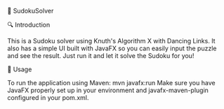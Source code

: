 🧩 SudokuSolver

🔍 Introduction

This is a Sudoku solver using Knuth's Algorithm X with Dancing Links.
It also has a simple UI built with JavaFX so you can easily input the puzzle and see the result.
Just run it and let it solve the Sudoku for you!

🚀 Usage

To run the application using Maven:
        mvn javafx:run
Make sure you have JavaFX properly set up in your environment and javafx-maven-plugin configured in your pom.xml.
